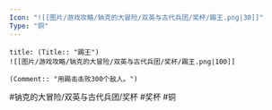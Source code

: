 ```yaml
---
Icon: "![[图片/游戏攻略/钠克的大冒险/双英与古代兵团/奖杯/踢王.png|30]]"
Type: "铜"
---
```

```ad-common-bronze-trophy
title: (Title:: "踢王")
![[图片/游戏攻略/钠克的大冒险/双英与古代兵团/奖杯/踢王.png|100]]

(Comment:: "用踢击击败300个敌人。")
```

#钠克的大冒险/双英与古代兵团/奖杯 #奖杯 #铜
